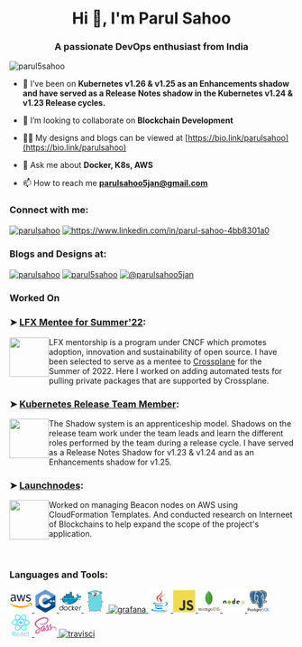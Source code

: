 <h1 align="center">Hi 👋, I'm Parul Sahoo</h1>
<h3 align="center">A passionate DevOps enthusiast from India</h3>

<p align="left"> <img src="https://komarev.com/ghpvc/?username=parul5sahoo&label=Profile%20views&color=0e75b6&style=flat" alt="parul5sahoo" /> </p>


- 🔭 I’ve been on **Kubernetes v1.26 & v1.25 as an Enhancements shadow and have served as a Release Notes shadow in the Kubernetes v1.24 & v1.23 Release cycles.**

- 👯 I’m looking to collaborate on **Blockchain Development**

- 👨‍💻 My designs and blogs can be viewed at [https://bio.link/parulsahoo](https://bio.link/parulsahoo)

- 💬 Ask me about **Docker, K8s, AWS**

- 📫 How to reach me **parulsahoo5jan@gmail.com**

<h3 align="left">Connect with me:</h3>
<p align="left">
<a href="https://twitter.com/parulsahoo" target="blank"><img align="center" src="https://raw.githubusercontent.com/rahuldkjain/github-profile-readme-generator/master/src/images/icons/Social/twitter.svg" alt="parulsahoo" height="30" width="40" /></a>
<a href="https://linkedin.com/in/https://www.linkedin.com/in/parul-sahoo-4bb8301a0" target="blank"><img align="center" src="https://raw.githubusercontent.com/rahuldkjain/github-profile-readme-generator/master/src/images/icons/Social/linked-in-alt.svg" alt="https://www.linkedin.com/in/parul-sahoo-4bb8301a0" height="30" width="40" /></a>
</p>

<h3 align="left">Blogs and Designs at:</h3>
<p align="left">
<a href="https://www.behance.net/parulsahoo" target="blank"><img align="center" src="https://raw.githubusercontent.com/rahuldkjain/github-profile-readme-generator/master/src/images/icons/Social/behance.svg" alt="parulsahoo" height="30" width="40" /></a>
<a href="https://dev.to/parul5sahoo" target="blank"><img align="center" src="https://logovectorseek.com/wp-content/uploads/2020/11/dev-community-logo-vector.png" alt="parul5sahoo" height="30" width="40" /></a>
<a href="https://medium.com/@parulsahoo5jan" target="blank"><img align="center" src="https://raw.githubusercontent.com/rahuldkjain/github-profile-readme-generator/master/src/images/icons/Social/medium.svg" alt="@parulsahoo5jan" height="30" width="40" /></a>
</p>

### Worked On 

### ➤ [LFX Mentee for Summer'22](https://mentorship.lfx.linuxfoundation.org/project/0e4c9797-2dc5-4621-b46a-f1b7371a2495): </br>
<IMG SRC="https://upload.wikimedia.org/wikipedia/commons/e/ed/Linux_Foundation_Logo.svg" ALIGN="left" width="70" height="70" /> LFX mentorship is a program under CNCF which promotes adoption, innovation and sustainability of open source. I have been selected to serve as a mentee to [Crossplane](https://crossplane.io/) for the Summer of 2022. Here I worked on adding automated tests for pulling private packages that are supported by Crossplane.

### ➤ [Kubernetes Release Team Member](https://github.com/kubernetes/sig-release/blob/master/releases/release-1.23/release-team.md): </br> 
<IMG SRC="https://res.cloudinary.com/crunchbase-production/image/upload/c_lpad,h_256,w_256,f_auto,q_auto:eco,dpr_1/s8jc0hzid80bl69jsrxq" ALIGN="left" width="70" height="70" />The Shadow system is an apprenticeship model. Shadows on the release team work under the team leads and learn the different roles performed by the team during a release cycle. I have served as a Release Notes Shadow for v1.23 & v1.24 and as an Enhancements shadow for v1.25.

### ➤ [Launchnodes](https://www.launchnodes.com/): </br>
<IMG SRC="https://www.launchnodes.com/wp-content/uploads/2021/08/slide-7.svg" ALIGN="left" width="70" height="70" /> Worked on managing Beacon nodes on AWS using CloudFormation Templates. And conducted research on Interneet of Blockchains to help expand the scope of the project's application.

<br>

<h3 align="left">Languages and Tools:</h3>
<p align="left"> <a href="https://aws.amazon.com" target="_blank"> <img src="https://raw.githubusercontent.com/devicons/devicon/master/icons/amazonwebservices/amazonwebservices-original-wordmark.svg" alt="aws" width="40" height="40"/> </a> <a href="https://www.w3schools.com/cpp/" target="_blank"> <img src="https://raw.githubusercontent.com/devicons/devicon/master/icons/cplusplus/cplusplus-original.svg" alt="cplusplus" width="40" height="40"/> </a> <a href="https://www.docker.com/" target="_blank"> <img src="https://raw.githubusercontent.com/devicons/devicon/master/icons/docker/docker-original-wordmark.svg" alt="docker" width="40" height="40"/> </a> <a href="https://golang.org" target="_blank"> <img src="https://raw.githubusercontent.com/devicons/devicon/master/icons/go/go-original.svg" alt="go" width="40" height="40"/> </a> <a href="https://grafana.com" target="_blank"> <img src="https://www.vectorlogo.zone/logos/grafana/grafana-icon.svg" alt="grafana" width="40" height="40"/> </a> <a href="https://www.java.com" target="_blank"> <img src="https://raw.githubusercontent.com/devicons/devicon/master/icons/java/java-original.svg" alt="java" width="40" height="40"/> </a> <a href="https://developer.mozilla.org/en-US/docs/Web/JavaScript" target="_blank"> <img src="https://raw.githubusercontent.com/devicons/devicon/master/icons/javascript/javascript-original.svg" alt="javascript" width="40" height="40"/> </a> <a href="https://www.mongodb.com/" target="_blank"> <img src="https://raw.githubusercontent.com/devicons/devicon/master/icons/mongodb/mongodb-original-wordmark.svg" alt="mongodb" width="40" height="40"/> </a> <a href="https://nodejs.org" target="_blank"> <img src="https://raw.githubusercontent.com/devicons/devicon/master/icons/nodejs/nodejs-original-wordmark.svg" alt="nodejs" width="40" height="40"/> </a> <a href="https://www.postgresql.org" target="_blank"> <img src="https://raw.githubusercontent.com/devicons/devicon/master/icons/postgresql/postgresql-original-wordmark.svg" alt="postgresql" width="40" height="40"/> </a> <a href="https://reactjs.org/" target="_blank"> <img src="https://raw.githubusercontent.com/devicons/devicon/master/icons/react/react-original-wordmark.svg" alt="react" width="40" height="40"/> </a> <a href="https://sass-lang.com" target="_blank"> <img src="https://raw.githubusercontent.com/devicons/devicon/master/icons/sass/sass-original.svg" alt="sass" width="40" height="40"/> </a> <a href="https://travis-ci.org" target="_blank"> <img src="https://www.vectorlogo.zone/logos/travis-ci/travis-ci-icon.svg" alt="travisci" width="40" height="40"/> </a> </p>

[//]: # (<p>&nbsp;<img align="center" src="https://github-readme-stats.vercel.app/api?username=parul5sahoo&show_icons=true&locale=en" alt="parul5sahoo" /></p>)

